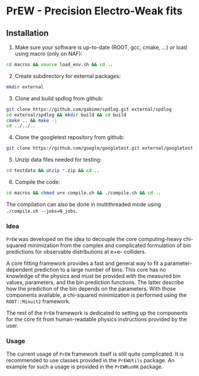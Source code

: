 # PrEW - Precision Electro-Weak fits

## Installation

1. Make sure your software is up-to-date (ROOT, gcc, cmake, ...) *or* load using macro (only on NAF):
 ```sh
 cd macros && source load_env.sh && cd ..
 ```
2. Create subdirectory for external packages:
 ```sh
 mkdir external
 ```
3. Clone and build spdlog from github:
 ```sh
 git clone https://github.com/gabime/spdlog.git external/spdlog
 cd external/spdlog && mkdir build && cd build
 cmake .. && make -j
 cd ../../..
 ```
4. Clone the googletest repository from github:
 ```sh
 git clone https://github.com/google/googletest.git external/googletest
 ```
5. Unzip data files needed for testing:
 ```sh
 cd testdata && unzip *.zip && cd ..
 ```
6. Compile the code:
 ```sh
 cd macros && chmod u+x compile.sh && ./compile.sh && cd ..
 ```
 The compilation can also be done in multithreaded mode using `./compile.sh --jobs=N_jobs`.
 
 
### Idea

`PrEW` was developed on the idea to decouple the core computing-heavy chi-squared minimization from the complex and complicated formulation of bin predictions for observable distributions at e+e- colliders.

A core fitting framework provides a fast and general way to fit a parameter-dependent prediction to a large number of bins. 
This core has no knowledge of the physics and must be provided with the measured bin values, parameters, and the bin prediction functions. 
The latter describe how the prediction of the bin depends on the parameters.
With those components available, a chi-squared minimization is performed using the `ROOT::Minuit2` framework.

The rest of the `PrEW` framework is dedicated to setting up the components for the core fit from human-readable physics instructions provided by the user.

### Usage

The current usage of `PrEW` framework itself is still quite complicated.
It is recommended to use classes provided in the `PrEWUtils` package.
An example for such a usage is provided in the `PrEWRunRK` package.